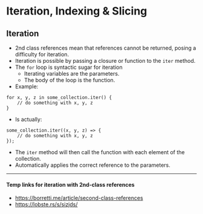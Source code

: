 # Iteration, Indexing & Slicing
## Iteration
- 2nd class references mean that references cannot be returned, posing a difficulty for iteration.
- Iteration is possible by passing a closure or function to the `iter` method.
- The `for` loop is syntactic sugar for iteration
  - Iterating variables are the parameters.
  - The body of the loop is the function.
- Example:
```s++
for x, y, z in some_collection.iter() {
    // do something with x, y, z
}
```
- Is actually:
```s++
some_collection.iter((x, y, z) => {
    // do something with x, y, z
});
```


- The `iter` method will then call the function with each element of the collection.
- Automatically applies the correct reference to the parameters.

---

#### Temp links for iteration with 2nd-class references
- https://borretti.me/article/second-class-references
- https://lobste.rs/s/sizjds/
